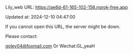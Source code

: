 Lily_web URL: https://ae6d-61-165-102-156.ngrok-free.app

Updated at: 2024-12-10 04:47:00

If you cannot open this URL, the server might be down.

Please contact: 

goley04@foxmail.com Or Wechat:GL_yeaH